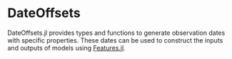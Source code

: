 # DateOffsets

DateOffsets.jl provides types and functions to generate observation dates with specific properties.
These dates can be used to construct the inputs and outputs of models using [Features.jl](https://gitlab.invenia.ca/invenia/Features.jl).
